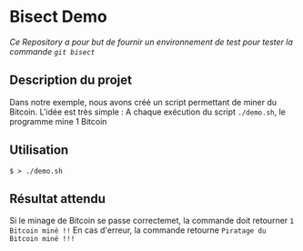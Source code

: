 # Bisect Demo
_Ce Repository a pour but de fournir un environnement de test pour tester la commande `git bisect`_

## Description du projet
Dans notre exemple, nous avons créé un script permettant de miner du Bitcoin. L'idée est très simple : 
A chaque exécution du script `./demo.sh`, le programme mine 1 Bitcoin

## Utilisation
```
$ > ./demo.sh
```

## Résultat attendu
Si le minage de Bitcoin se passe correctemet, la commande doit retourner 
`1 Bitcoin miné !!`
En cas d'erreur, la commande retourne `Piratage du Bitcoin miné !!!`
